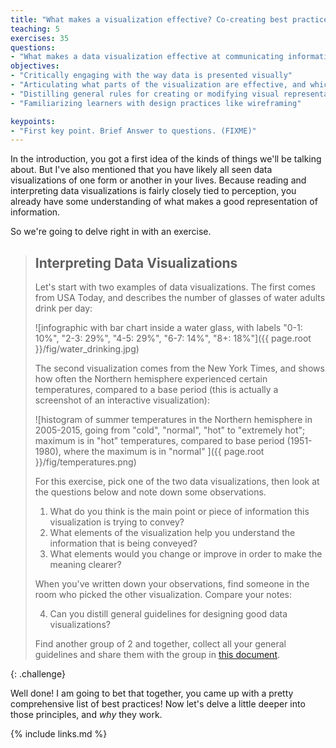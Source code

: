 ```yaml
---
title: "What makes a visualization effective? Co-creating best practices"
teaching: 5
exercises: 35
questions:
- "What makes a data visualization effective at communicating information?"
objectives:
- "Critically engaging with the way data is presented visually"
- "Articulating what parts of the visualization are effective, and which ones aren't"
- "Distilling general rules for creating or modifying visual representations of data."
- "Familiarizing learners with design practices like wireframing"

keypoints:
- "First key point. Brief Answer to questions. (FIXME)"
---
```


In the introduction, you got a first idea of the kinds of things we'll be talking about. 
But I've also mentioned that you have likely all seen data visualizations of one form 
or another in your lives. Because reading and interpreting data visualizations is fairly 
closely tied to perception, you already have some understanding of what makes a good 
representation of information.

So we're going to delve right in with an exercise.

> ## Interpreting Data Visualizations
>
> Let's start with two examples of data visualizations.
> The first comes from USA Today, and describes the number of glasses of 
> water adults drink per day:
> 
> ![infographic with bar chart inside a water glass, with labels "0-1: 10%", "2-3: 29%", "4-5: 29%", "6-7: 14%", "8+: 18%"]({{ page.root }}/fig/water_drinking.jpg) 
>
> The second visualization comes from the New York Times, and shows how often the Northern hemisphere 
> experienced certain temperatures, compared to a base period (this is actually a screenshot of 
> an interactive visualization):
> 
> ![histogram of summer temperatures in the Northern hemisphere in 2005-2015,
 going from "cold", "normal", "hot" to "extremely hot"; maximum is in "hot" temperatures, 
 compared to base period (1951-1980), where the maximum is in "normal" ]({{ page.root }}/fig/temperatures.png)
>
>
> For this exercise, pick one of the two data visualizations, then look at the questions below and 
> note down some observations.
>
> 1. What do you think is the main point or piece of information this visualization is trying to convey?
> 2. What elements of the visualization help you understand the information that is being conveyed?
> 3. What elements would you change or improve in order to make the meaning clearer?
>
> When you've written down your observations, find someone in the room who picked the other 
> visualization. Compare your notes: 
> 
> 4. Can you distill general guidelines for designing good data visualizations?
>
> Find another group of 2 and together, collect all your general guidelines and share them with 
> the group in [this document](https://etherpad.wikimedia.org/p/ata-dataviz-exercise1).
>
{: .challenge}
 
Well done! I am going to bet that together, you came up with a pretty comprehensive list of
best practices! Now let's delve a little deeper into those principles, and *why* they work.



{% include links.md %}

